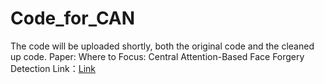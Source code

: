 # Code_for_CAN
The code will be uploaded shortly, both the original code and the cleaned up code.
Paper: Where to Focus: Central Attention-Based Face Forgery Detection
Link：[Link](https://link.springer.com/chapter/10.1007/978-981-99-8469-5_4)
